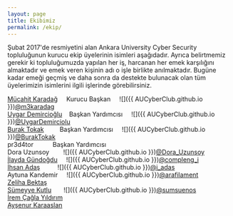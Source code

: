 ```yaml
---
layout: page
title: Ekibimiz
permalink: /ekip/
---
```


Şubat 2017'de resmiyetini alan Ankara University Cyber Security topluluğunun kurucu ekip üyelerinin isimleri aşağıdadır. Ayrıca belirtmemiz gerekir ki topluluğumuzda yapılan her iş, harcanan her emek karşılığını almaktadır ve emek veren kişinin adı o işle birlikte anılmaktadır. Bugüne kadar emeği geçmiş ve daha sonra da destekte bulunacak olan tüm üyelerimizin isimlerini ilgili işlerinde görebilirsiniz.  
    
[Mücahit Karadağ](https://www.linkedin.com/in/mucahitkaradag/) &nbsp;&nbsp;&nbsp;&nbsp;Kurucu Başkan &nbsp;&nbsp;&nbsp;&nbsp;![]({{ AUCyberClub.github.io }})[@m3karadag](https://twitter.com/m3karadag?s=09)                          
[Uygar Demircioğlu](https://www.linkedin.com/in/uygardemircioglu/) &nbsp;&nbsp;&nbsp;Başkan Yardımcısı &nbsp;&nbsp;&nbsp;&nbsp;![]({{ AUCyberClub.github.io }})[@UygarDemirciolu](https://twitter.com/UygarDemirciolu?s=09)               
[Burak Tokak](https://www.linkedin.com/in/burak-tokak-a9724496/) &nbsp;&nbsp;&nbsp;&nbsp;&nbsp;&nbsp;&nbsp;&nbsp;Başkan Yardımcısı &nbsp;&nbsp;&nbsp;&nbsp;![]({{ AUCyberClub.github.io }})[@BurakTokak](https://twitter.com/BurakTokak?s=09)                        
pr3d4tor &nbsp;&nbsp;&nbsp;&nbsp;&nbsp;&nbsp;&nbsp;&nbsp;&nbsp;&nbsp;Başkan Yardımcısı       
Dora Uzunsoy &nbsp;&nbsp;&nbsp;&nbsp;&nbsp;&nbsp;&nbsp;![]({{ AUCyberClub.github.io }})[@Dora_Uzunsoy](https://twitter.com/Dora_Uzunsoy?s=09)                  
[İlayda Gündoğdu](https://www.linkedin.com/in/ilaydagundogdu/) &nbsp;&nbsp;&nbsp;&nbsp;![]({{ AUCyberClub.github.io }})[@compleng_i](https://twitter.com/compleng_i?s=09)                    
[İhsan Adaş](https://www.linkedin.com/in/ihsanadas/) &nbsp;&nbsp;&nbsp;&nbsp;&nbsp;&nbsp;&nbsp;&nbsp;&nbsp;![]({{ AUCyberClub.github.io }})[@i_adas](https://twitter.com/i_adas?s=09)                               
Aytuna Kandemir &nbsp;&nbsp;&nbsp;&nbsp;![]({{ AUCyberClub.github.io }})[@arafilament](https://twitter.com/arafilament?s=09)                     
[Zeliha Bektaş](https://www.linkedin.com/in/zeliha-bekta%C5%9F-99bbb8ba/)                                
[Sümeyye Kutlu](https://www.linkedin.com/in/s%C3%BCmeyye-kutlu-6b6265122/) &nbsp;&nbsp;&nbsp;&nbsp;&nbsp;&nbsp;![]({{ AUCyberClub.github.io }})[@sumsuenos](https://twitter.com/sumsuenos?s=09)                         
[İrem Çağla Yıldırım](https://www.linkedin.com/in/irem-%C3%A7a%C4%9Fla-y%C4%B1ld%C4%B1r%C4%B1m-590085b6/)                           
[Ayşenur Karaaslan](https://www.linkedin.com/in/aysenurkaraaslan/)                             
